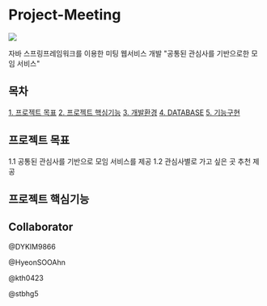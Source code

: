 # Project-Meeting
<img src="logo.bmp">

자바 스프링프레임워크를 이용한 미팅 웹서비스 개발
"공통된 관심사를 기반으로한 모임 서비스"


## 목차
[1. 프로젝트 목표](#프로젝트-목표)
[2. 프로젝트 핵심기능](#프로젝트-핵심기능)
[3. 개발환경](#개발환경)
[4. DATABASE](#database)
[5. 기능구현](#기능구현)

## 프로젝트 목표
1.1 공통된 관심사를 기반으로 모임 서비스를 제공
1.2 관심사별로 가고 싶은 곳 추천 제공

## 프로젝트 핵심기능


## Collaborator
@DYKIM9866<br>

@HyeonSOOAhn<br>

@kth0423<br>

@stbhg5<br>



